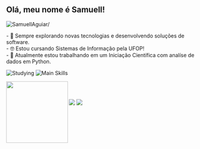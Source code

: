 ## Olá, meu nome é <strong>Samuell!</strong>
<p align="left"> <img src=https://komarev.com/ghpvc/?username=SamuellAguiar alt=SamuellAguiar/> </p>
<p>
  - 🤔 Sempre explorando novas tecnologias e desenvolvendo soluções de software. <br>
  - 🤓 Estou cursando Sistemas de Informação pela UFOP!<br>
  - 🔭 Atualmente estou trabalhando em um Iniciação Científica com analíse de dados em Python.
  <br>
</p>

<img src="https://github-readme-tech-stack.vercel.app/api/cards?title=Studying&fontSize=16&lineCount=1&line1=react%2Creact%2C971d1d%3Btypescript%2Ctypescript%2C2d928e%3B" alt="Studying" />

<img src="https://github-readme-tech-stack.vercel.app/api/cards?title=Main+Skills&fontSize=16&lineCount=1&line1=html5%2Chtml5%2Cb96022%3Bcss3%2Ccss3%2C3673ad%3Bjavascript%2Cjavascript%2Cf8fa1c%3Bjava%2Cjava%2Cf29e59%3B" alt="Main Skills" />
<p align="center">
<a href="https://github.com/SamuellAguiar">
  <img align="left" height="165" src="https://github-readme-stats.vercel.app/api?username=SamuellAguiar&theme=github_light&show_icons=true&count_private=true&include_all_commits=true" />
</a>
</p>
<br>
<br/>
<p align="left">
  
  <a href="https://www.linkedin.com/in/samuell-aguiar-8140b0208/" alt="LinkedIn">
  <img src="https://img.shields.io/badge/-Linkedin-0e76a8?style=flat-square&logo=Linkedin&logoColor=white&link=https://www.linkedin.com/in/samuell-aguiar-8140b0208/" /></a>

  <a href="https://www.instagram.com/samuell.ag/" alt="Instagram">
  <img src="https://img.shields.io/badge/-Instagram-DF0174?style=flat-square&labelColor=DF0174&logo=instagram&logoColor=white&link=https://www.instagram.com/samuell.ag/"/></a>
</p>
